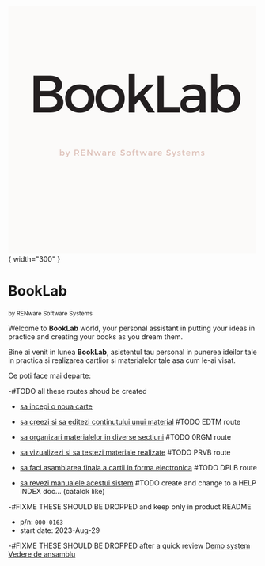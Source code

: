 ![booklab_logo](pictures/booklab_logo.png){ width="300" }

# BookLab

<small markdown>by RENware Software Systems</small>

Welcome to **BookLab** world, your personal assistant in putting your ideas in practice and creating your books as you dream them.

Bine ai venit in lunea **BookLab**, asistentul tau personal in punerea ideilor tale in practica si realizarea cartlior si materialelor tale asa cum le-ai visat.

Ce poti face mai departe:

-#TODO all these routes shoud be created

* [sa incepi o noua carte](http://booklab.renware.eu/newbook)

* [sa creezi si sa editezi continutului unui material](http://booklab.renware.eu/edtm) #TODO EDTM route

* [sa organizari materialelor in diverse sectiuni](http://booklab.renware.eu/orgm) #TODO 0RGM route

* [sa vizualizezi si sa testezi materiale realizate](http://booklab.renware.eu/prvb) #TODO PRVB route

* [sa faci asamblarea finala a cartii in forma electronica](http://booklab.renware.eu/dplb) #TODO DPLB route

* [sa revezi manualele acestui sistem](https://booklab.renware.eu/help/130.02-Overview.html) #TODO create and change to a HELP INDEX doc... (catalok like)






-#FIXME THESE SHOULD BE DROPPED and keep only in product README
* p/n: `000-0163`
* start date: 2023-Aug-29


-#FIXME THESE SHOULD BE DROPPED after a quick review
[Demo system](http://booklab.renware.eu)<br>
[Vedere de ansamblu](help/130.02-Overview.md)






